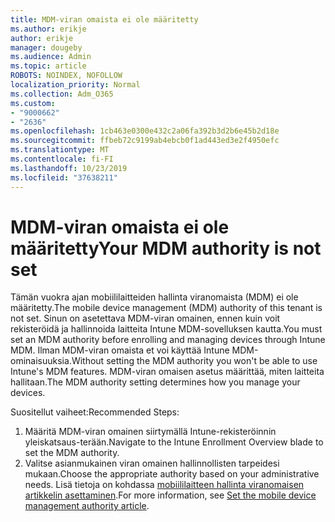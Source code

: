 ```yaml
---
title: MDM-viran omaista ei ole määritetty
ms.author: erikje
author: erikje
manager: dougeby
ms.audience: Admin
ms.topic: article
ROBOTS: NOINDEX, NOFOLLOW
localization_priority: Normal
ms.collection: Adm_O365
ms.custom:
- "9000662"
- "2636"
ms.openlocfilehash: 1cb463e0300e432c2a06fa392b3d2b6e45b2d18e
ms.sourcegitcommit: ffbeb72c9199ab4ebcb0f1ad443ed3e2f4950efc
ms.translationtype: MT
ms.contentlocale: fi-FI
ms.lasthandoff: 10/23/2019
ms.locfileid: "37638211"
---
```

# <a name="your-mdm-authority-is-not-set"></a><span data-ttu-id="a9dfe-102">MDM-viran omaista ei ole määritetty</span><span class="sxs-lookup"><span data-stu-id="a9dfe-102">Your MDM authority is not set</span></span>

<span data-ttu-id="a9dfe-103">Tämän vuokra ajan mobiililaitteiden hallinta viranomaista (MDM) ei ole määritetty.</span><span class="sxs-lookup"><span data-stu-id="a9dfe-103">The mobile device management (MDM) authority of this tenant is not set.</span></span> <span data-ttu-id="a9dfe-104">Sinun on asetettava MDM-viran omainen, ennen kuin voit rekisteröidä ja hallinnoida laitteita Intune MDM-sovelluksen kautta.</span><span class="sxs-lookup"><span data-stu-id="a9dfe-104">You must set an MDM authority before enrolling and managing devices through Intune MDM.</span></span> <span data-ttu-id="a9dfe-105">Ilman MDM-viran omaista et voi käyttää Intune MDM-ominaisuuksia.</span><span class="sxs-lookup"><span data-stu-id="a9dfe-105">Without setting the MDM authority you won't be able to use Intune's MDM features.</span></span> <span data-ttu-id="a9dfe-106">MDM-viran omaisen asetus määrittää, miten laitteita hallitaan.</span><span class="sxs-lookup"><span data-stu-id="a9dfe-106">The MDM authority setting determines how you manage your devices.</span></span>

<span data-ttu-id="a9dfe-107">Suositellut vaiheet:</span><span class="sxs-lookup"><span data-stu-id="a9dfe-107">Recommended Steps:</span></span>
1. <span data-ttu-id="a9dfe-108">Määritä MDM-viran omainen siirtymällä Intune-rekisteröinnin yleiskatsaus-terään.</span><span class="sxs-lookup"><span data-stu-id="a9dfe-108">Navigate to the Intune Enrollment Overview blade to set the MDM authority.</span></span>
2. <span data-ttu-id="a9dfe-109">Valitse asianmukainen viran omainen hallinnollisten tarpeidesi mukaan.</span><span class="sxs-lookup"><span data-stu-id="a9dfe-109">Choose the appropriate authority based on your administrative needs.</span></span> <span data-ttu-id="a9dfe-110">Lisä tietoja on kohdassa [mobiililaitteen hallinta viranomaisen artikkelin asettaminen](https://docs.microsoft.com/intune/mdm-authority-set).</span><span class="sxs-lookup"><span data-stu-id="a9dfe-110">For more information, see [Set the mobile device management authority article](https://docs.microsoft.com/intune/mdm-authority-set).</span></span>